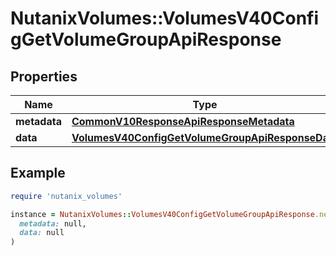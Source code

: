 # NutanixVolumes::VolumesV40ConfigGetVolumeGroupApiResponse

## Properties

| Name | Type | Description | Notes |
| ---- | ---- | ----------- | ----- |
| **metadata** | [**CommonV10ResponseApiResponseMetadata**](CommonV10ResponseApiResponseMetadata.md) |  | [optional] |
| **data** | [**VolumesV40ConfigGetVolumeGroupApiResponseData**](VolumesV40ConfigGetVolumeGroupApiResponseData.md) |  | [optional] |

## Example

```ruby
require 'nutanix_volumes'

instance = NutanixVolumes::VolumesV40ConfigGetVolumeGroupApiResponse.new(
  metadata: null,
  data: null
)
```


